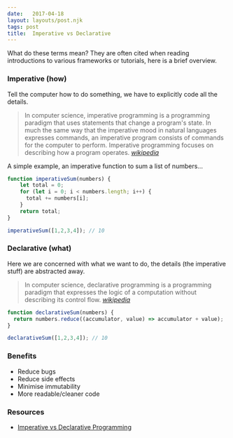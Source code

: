 ```yaml
---
date:   2017-04-18
layout: layouts/post.njk
tags: post
title:  Imperative vs Declarative
---
```


What do these terms mean? They are often cited when reading introductions to various frameworks or tutorials, here is a brief overview.

### Imperative (how)

Tell the computer how to do something, we have to explicitly code all the details.

> In computer science, imperative programming is a programming paradigm that uses statements that change a program's state. In much the same way that the imperative mood in natural languages expresses commands, an imperative program consists of commands for the computer to perform. Imperative programming focuses on describing how a program operates. <cite>[wikipedia](https://en.wikipedia.org/wiki/Imperative_programming)</cite>

A simple example, an imperative function to sum a list of numbers...

```js
function imperativeSum(numbers) {
    let total = 0;
    for (let i = 0; i < numbers.length; i++) {
      total += numbers[i];
    }
    return total;
}

imperativeSum([1,2,3,4]); // 10
```

### Declarative (what)

Here we are concerned with what we want to do, the details (the imperative stuff) are abstracted away.

> In computer science, declarative programming is a programming paradigm that expresses the logic of a computation without describing its control flow. <cite> [wikipedia](https://en.wikipedia.org/wiki/Declarative_programming)</cite>

```js
function declarativeSum(numbers) {
  return numbers.reduce((accumulator, value) => accumulator + value);
}

declarativeSum([1,2,3,4]); // 10
```

### Benefits

- Reduce bugs
- Reduce side effects
- Minimise immutability
- More readable/cleaner code

### Resources

- [Imperative vs Declarative Programming](https://tylermcginnis.com/imperative-vs-declarative-programming/)

